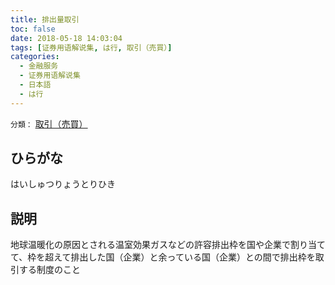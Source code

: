 ```yaml
---
title: 排出量取引
toc: false
date: 2018-05-18 14:03:04
tags: [证券用语解说集, は行, 取引（売買）]
categories:
  - 金融服务
  - 证券用语解说集
  - 日本語
  - は行
---
```


`分類：` [取引（売買）](/tags/取引（売買）/)

## ひらがな

はいしゅつりょうとりひき

## 説明

地球温暖化の原因とされる温室効果ガスなどの許容排出枠を国や企業で割り当てて、枠を超えて排出した国（企業）と余っている国（企業）との間で排出枠を取引する制度のこと
